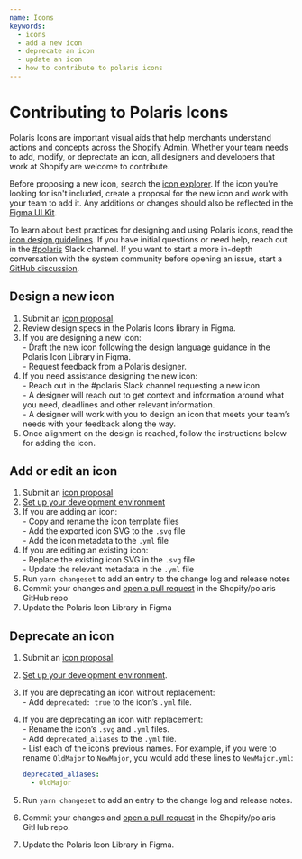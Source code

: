 ```yaml
---
name: Icons
keywords:
  - icons
  - add a new icon
  - deprecate an icon
  - update an icon
  - how to contribute to polaris icons
---
```


# Contributing to Polaris Icons

Polaris Icons are important visual aids that help merchants understand actions and concepts across the Shopify Admin. Whether your team needs to add, modify, or deprectate an icon, all designers and developers that work at Shopify are welcome to contribute.

Before proposing a new icon, search the [icon explorer](https://polaris.shopify.com/icons). If the icon you're looking for isn't included, create a proposal for the new icon and work with your team to add it. Any additions or changes should also be reflected in the [Figma UI Kit](/contributing/figma-ui-kit).

To learn about best practices for designing and using Polaris icons, read the [icon design guidelines](https://polaris.shopify.com/design/icons). If you have initial questions or need help, reach out in the [#polaris](https://shopify.slack.com/archives/C4Y8N30KD) Slack channel. If you want to start a more in-depth conversation with the system community before opening an issue, start a [GitHub discussion](https://github.com/Shopify/polaris/discussions/new).

## Design a new icon

1. Submit an [icon proposal](https://github.com/Shopify/polaris/issues/new?assignees=&labels=Feature+request&template=FEATURE_REQUEST.md).
2. Review design specs in the Polaris Icons library in Figma.
3. If you are designing a new icon:
   <br /> - Draft the new icon following the design language guidance in the Polaris Icon Library in Figma.
   <br /> - Request feedback from a Polaris designer.
4. If you need assistance designing the new icon:
   <br /> - Reach out in the #polaris Slack channel requesting a new icon.
   <br /> - A designer will reach out to get context and information around what you need, deadlines and other relevant information.
   <br /> - A designer will work with you to design an icon that meets your team’s needs with your feedback along the way.
5. Once alignment on the design is reached, follow the instructions below for adding the icon.

## Add or edit an icon

1. Submit an [icon proposal](https://github.com/Shopify/polaris/issues/new?assignees=&labels=Feature+request&template=FEATURE_REQUEST.md)
2. [Set up your development environment](/contributing/shipping-your-contribution#get-set-up)
3. If you are adding an icon:
   <br /> - Copy and rename the icon template files
   <br /> - Add the exported icon SVG to the `.svg` file
   <br /> - Add the icon metadata to the `.yml` file
4. If you are editing an existing icon:
   <br /> - Replace the existing icon SVG in the `.svg` file
   <br /> - Update the relevant metadata in the `.yml` file
5. Run `yarn changeset` to add an entry to the change log and release notes
6. Commit your changes and [open a pull request](/contributing/shipping-your-contribution#open-your-first-pr) in the Shopify/polaris GitHub repo
7. Update the Polaris Icon Library in Figma

## Deprecate an icon

1. Submit an [icon proposal](https://github.com/Shopify/polaris/issues/new?assignees=&labels=Feature+request&template=FEATURE_REQUEST.md).
2. [Set up your development environment](/contributing/shipping-your-contribution#get-set-up).
3. If you are deprecating an icon without replacement:
   <br /> - Add `deprecated: true` to the icon’s `.yml` file.
4. If you are deprecating an icon with replacement:
   <br /> - Rename the icon’s `.svg` and `.yml` files.
   <br /> - Add `deprecated_aliases` to the `.yml` file.
   <br /> - List each of the icon’s previous names. For example, if you were to rename `OldMajor` to `NewMajor`, you would add these lines to `NewMajor.yml`:
   <br />

   ```yml
   deprecated_aliases:
     - OldMajor
   ```

5. Run `yarn changeset` to add an entry to the change log and release notes.
6. Commit your changes and [open a pull request](/contributing/shipping-your-contribution#open-your-first-pr) in the Shopify/polaris GitHub repo.
7. Update the Polaris Icon Library in Figma.
